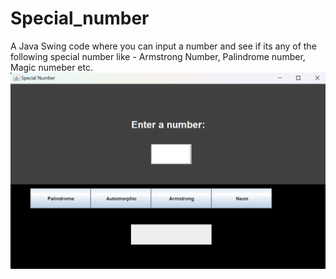 # Special_number
A Java Swing code where you can input a number and see if its any of the following special number like - Armstrong Number, Palindrome number, Magic numeber etc.
<img src = "frame.png">